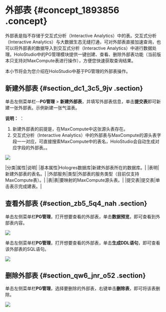 # 外部表 {#concept_1893856 .concept}

外部表是指不存储于交互式分析（Interactive Analytics）中的表。交互式分析（Interactive Analytics）与大数据生态无缝打通，可对外部表直接加速查询，也可以将外部表的数据导入到交互式分析（Interactive Analytics）中进行数据处理。HoloStudio中的PG管理模块提供一键创建、查看、删除外部表功能（当前版本只支持对MaxCompute表进行操作），方便您快速获取查询结果。

本小节将会为您介绍在HoloStudio中基于PG管理的外部表操作。

## 新建外部表 {#section_dc1_3c5_9jv .section}

单击左侧菜单栏--**PG管理** \> **新建外部表**，并填写外部表信息，单击**提交表**即可新建一张外部表。示例新建一张气温表。

**说明：** ：

1.  新建外部表的前提是，在MaxCompute中这张源头表存在。
2.  交互式分析（Interactive Analytics）中的外部表与MaxCompute的源头表字段一一对应，可直接搜索MaxCompute中的表名，HoloStudio会自动生成对应字段的外部表。。

![](http://static-aliyun-doc.oss-cn-hangzhou.aliyuncs.com/assets/img/1501234/156716898957989_zh-CN.png)

|分类|属性|说明|
|基本属性|Hologres数据库|新建外部表所在的数据库。|
|表明|新建外部表的表名。|
|外部服务|类型|外部表的服务类型（目前仅支持MaxCompute表）。|
|表|表|要映射的MaxCompute源头表。|
|提交表|提交表|单击表示完成建表。|

## 查看外部表 {#section_zb5_5q4_nah .section}

单击左侧菜单栏**PG管理**，打开想要查看的外部表，单击**数据预览**，即可查看到外部表内容。

![](http://static-aliyun-doc.oss-cn-hangzhou.aliyuncs.com/assets/img/1501234/156716898957848_zh-CN.png)

单击左侧菜单栏**PG管理**，打开想要查看的外部表，单击**生成DDL语句**，即可查看该外部表的SQL语句。

![](http://static-aliyun-doc.oss-cn-hangzhou.aliyuncs.com/assets/img/1501234/156716898957992_zh-CN.png)

## 删除外部表 {#section_qw6_jnr_o52 .section}

单击左侧菜单栏**PG管理**，选择要删除的外部表，右键单击**删除表**，即可将该表删除。

![](http://static-aliyun-doc.oss-cn-hangzhou.aliyuncs.com/assets/img/1501234/156716899057995_zh-CN.png)

